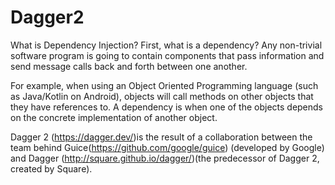 # Dagger2

What is Dependency Injection?
First, what is a dependency? Any non-trivial software program is going to contain components that pass information and send message 
calls back and forth between one another.


For example, when using an Object Oriented Programming language (such as Java/Kotlin on Android), objects will call methods on 
other objects that they have references to. A dependency is when one of the objects depends on the concrete implementation of 
another object.

Dagger 2 (https://dagger.dev/)is the result of a collaboration between the team behind Guice(https://github.com/google/guice) (developed by Google) and Dagger (http://square.github.io/dagger/)(the predecessor of Dagger 2, created by Square).

 
    




